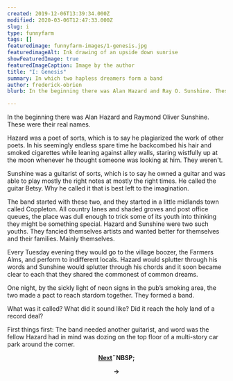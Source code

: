 ```yaml
---
created: 2019-12-06T13:39:34.000Z
modified: 2020-03-06T12:47:33.000Z
slug: i
type: funnyfarm
tags: []
featuredimage: funnyfarm-images/1-genesis.jpg
featuredimageAlt: Ink drawing of an upside down sunrise
showFeaturedImage: true
featuredImageCaption: Image by the author
title: "I: Genesis"
summary: In which two hapless dreamers form a band
author: frederick-obrien
blurb: In the beginning there was Alan Hazard and Ray O. Sunshine. These were their real names.

---
```


In the beginning there was Alan Hazard and Raymond Oliver Sunshine. These were their real names.

Hazard was a poet of sorts, which is to say he plagiarized the work of other poets. In his seemingly endless spare time he backcombed his hair and smoked cigarettes while leaning against alley walls, staring wistfully up at the moon whenever he thought someone was looking at him. They weren't.

Sunshine was a guitarist of sorts, which is to say he owned a guitar and was able to play mostly the right notes at mostly the right times. He called the guitar Betsy. Why he called it that is best left to the imagination.

The band started with these two, and they started in a little midlands town called Coppleton. All country lanes and shaded groves and post office queues, the place was dull enough to trick some of its youth into thinking they might be something special. Hazard and Sunshine were two such youths. They fancied themselves artists and wanted better for themselves and their families. Mainly themselves.

Every Tuesday evening they would go to the village boozer, the Farmers Alms, and perform to indifferent locals. Hazard would splutter through his words and Sunshine would splutter through his chords and it soon became clear to each that they shared the commonest of common dreams.

One night, by the sickly light of neon signs in the pub’s smoking area, the two made a pact to reach stardom together. They formed a band.

What was it called? What did it sound like? Did it reach the holy land of a record deal?

First things first: The band needed another guitarist, and word was the fellow Hazard had in mind was dozing on the top floor of a multi-story car park around the corner.

<center><strong><a href="funnyfarm/ii/">Next</a>¨NBSP;</strong><p><strong>→</strong></p></center>